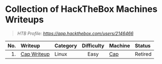 # Collection of HackTheBox Machines Writeups

> _HTB Profile: https://app.hackthebox.com/users/2146466_

|No.| Writeup | Category | Difficulty | Machine | Status |
| ---: | :--- | :--- | :---: | :--- | :--- |
| 1. | [Cap Writeup](Cap/readme.md) | Linux | Easy | [Cap](https://app.hackthebox.com/machines/Cap) | Retired |